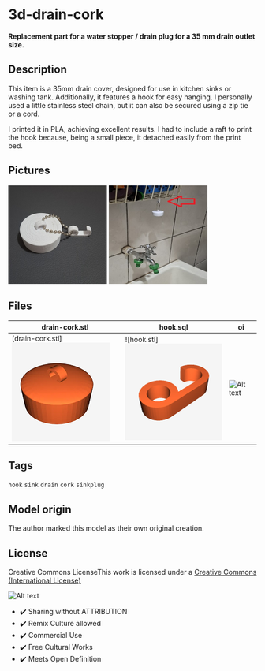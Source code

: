 # 3d-drain-cork

**Replacement part for a water stopper / drain plug for a 35 mm drain outlet size.**

## Description

This item is a 35mm drain cover, designed for use in kitchen sinks or washing tank. Additionally, it features a hook for easy hanging. I personally used a little stainless steel chain, but it can also be secured using a zip tie or a cord.

I printed it in PLA, achieving excellent results. I had to include a raft to print the hook because, being a small piece, it detached easily from the print bed.

## Pictures

<p float="left">
    <img src="./assets/20250608_205521.jpg" height="200" width="200">
    <img src="./assets/20250608_205659.jpg" height="200" width="200">
</p>

## Files

drain-cork.stl | hook.sql | oi
---------- | ---------- | ---
[drain-cork.stl]<img src="./assets/drain-cork.png" width="200"> | ![hook.stl]<img src="./assets/hook.png" width="200">| ![Alt text](https://licensebuttons.net/p/zero/1.0/88x31.png)

## Tags

```hook``` ```sink``` ```drain``` ```cork``` ```sinkplug```

## Model origin

The author marked this model as their own original creation.

## License

Creative Commons LicenseThis work is licensed under a [Creative Commons (International License)](https://creativecommons.org/share-your-work/public-domain/cc0/)

![Alt text](https://licensebuttons.net/p/zero/1.0/88x31.png "Public Domain")

- :heavy_check_mark: Sharing without ATTRIBUTION
- :heavy_check_mark: Remix Culture allowed
- :heavy_check_mark: Commercial Use
- :heavy_check_mark: Free Cultural Works
- :heavy_check_mark: Meets Open Definition

